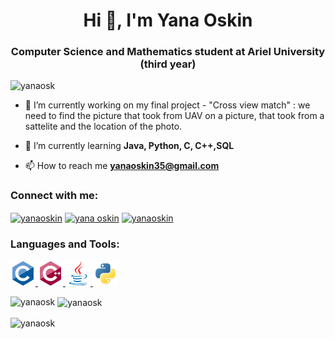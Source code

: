 <h1 align="center">Hi 👋, I'm Yana Oskin</h1>
<h3 align="center">Computer Science and Mathematics student at Ariel University (third year)</h3>

<p align="left"> <img src="https://komarev.com/ghpvc/?username=yanaosk&label=Profile%20views&color=0e75b6&style=flat" alt="yanaosk" /> </p>



- 🔭 I’m currently working on my final project - "Cross view match" : we need to find  the picture that took from  UAV on a picture, that took from a sattelite and the location of the photo.

- 🌱 I’m currently learning **Java, Python, C, C++,SQL**

- 📫 How to reach me **yanaoskin35@gmail.com**

<h3 align="left">Connect with me:</h3>
<p align="left">
<a href="https://linkedin.com/in/yanaoskin" target="blank"><img align="center" src="https://raw.githubusercontent.com/rahuldkjain/github-profile-readme-generator/master/src/images/icons/Social/linked-in-alt.svg" alt="yanaoskin" height="30" width="40" /></a>
<a href="https://fb.com/yana oskin" target="blank"><img align="center" src="https://raw.githubusercontent.com/rahuldkjain/github-profile-readme-generator/master/src/images/icons/Social/facebook.svg" alt="yana oskin" height="30" width="40" /></a>
<a href="https://instagram.com/yanaoskin" target="blank"><img align="center" src="https://raw.githubusercontent.com/rahuldkjain/github-profile-readme-generator/master/src/images/icons/Social/instagram.svg" alt="yanaoskin" height="30" width="40" /></a>
</p>

<h3 align="left">Languages and Tools:</h3>
<p align="left"> <a href="https://www.cprogramming.com/" target="_blank" rel="noreferrer"> <img src="https://raw.githubusercontent.com/devicons/devicon/master/icons/c/c-original.svg" alt="c" width="40" height="40"/> </a> <a href="https://www.w3schools.com/cpp/" target="_blank" rel="noreferrer"> <img src="https://raw.githubusercontent.com/devicons/devicon/master/icons/cplusplus/cplusplus-original.svg" alt="cplusplus" width="40" height="40"/> </a> <a href="https://www.java.com" target="_blank" rel="noreferrer"> <img src="https://raw.githubusercontent.com/devicons/devicon/master/icons/java/java-original.svg" alt="java" width="40" height="40"/> </a> <a href="https://www.python.org" target="_blank" rel="noreferrer"> <img src="https://raw.githubusercontent.com/devicons/devicon/master/icons/python/python-original.svg" alt="python" width="40" height="40"/> </a> </p>

<p><img align="left" src="https://github-readme-stats.vercel.app/api/top-langs?username=yanaosk&show_icons=true&locale=en&layout=compact" alt="yanaosk" /></p>

<p>&nbsp;<img align="center" src="https://github-readme-stats.vercel.app/api?username=yanaosk&show_icons=true&locale=en" alt="yanaosk" /></p>

<p><img align="center" src="https://github-readme-streak-stats.herokuapp.com/?user=yanaosk&" alt="yanaosk" /></p>
